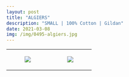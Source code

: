 ```yaml
---
layout: post
title: "ALGIERS"
description: "SMALL | 100% Cotton | Gildan"
date: 2021-03-08
img: /img/0495-algiers.jpg
---
```




<table style="width:100%;"><tr><td style="vertical-align:top;">
      <figure class="tmblr-full" data-orig-height="2048" data-orig-width="1365" data-orig-src="https://concertshirts.netlify.app/shirts/0495/0495-01.jpg"><img src="https://64.media.tumblr.com/dcea14cd16ec38767ac17b29498bee49/dc368ab27acfa64a-13/s540x810/5f7794d95449da9ff7b2a6395a7b03dbd1a71dc8.jpg" data-orig-height="2048" data-orig-width="1365" data-orig-src="https://concertshirts.netlify.app/shirts/0495/0495-01.jpg"/></figure></td>
    <td style="vertical-align:top;">
      <figure class="tmblr-full" data-orig-height="2048" data-orig-width="1365" data-orig-src="https://concertshirts.netlify.app/shirts/0495/0495-02.jpg"><img src="https://64.media.tumblr.com/d9919b795e1ff859f0c497dad491b024/dc368ab27acfa64a-7d/s540x810/3d25d7d3e3bf781d8288b19055f61c90c2c48d24.jpg" data-orig-height="2048" data-orig-width="1365" data-orig-src="https://concertshirts.netlify.app/shirts/0495/0495-02.jpg"/></figure></td>
  </tr></table>
